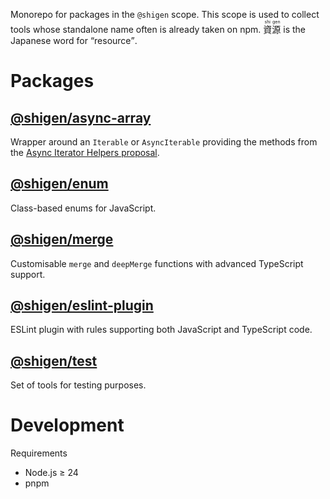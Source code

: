 Monorepo for packages in the `@shigen` scope. This scope is used to collect tools whose standalone name often is already taken on npm. <ruby lang="ja">資<rt>shi</rt>源<rt>gen</rt></ruby> is the Japanese word for <q lang="en">resource</q>.

# Packages

## [@shigen/async-array](packages/async-array)
Wrapper around an `Iterable` or `AsyncIterable` providing the methods from the [Async Iterator Helpers proposal](https://github.com/tc39/proposal-async-iterator-helpers).

## [@shigen/enum](packages/enum)
Class-based enums for JavaScript.

## [@shigen/merge](packages/merge)
Customisable `merge` and `deepMerge` functions with advanced TypeScript support.

## [@shigen/eslint-plugin](packages/eslint-plugin)
ESLint plugin with rules supporting both JavaScript and TypeScript code.

## [@shigen/test](packages/test)
Set of tools for testing purposes.

# Development

Requirements

- Node.js ≥ 24
- pnpm
